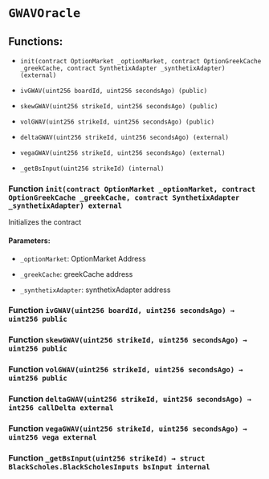 # `GWAVOracle`

## Functions:

- `init(contract OptionMarket _optionMarket, contract OptionGreekCache _greekCache, contract SynthetixAdapter _synthetixAdapter) (external)`

- `ivGWAV(uint256 boardId, uint256 secondsAgo) (public)`

- `skewGWAV(uint256 strikeId, uint256 secondsAgo) (public)`

- `volGWAV(uint256 strikeId, uint256 secondsAgo) (public)`

- `deltaGWAV(uint256 strikeId, uint256 secondsAgo) (external)`

- `vegaGWAV(uint256 strikeId, uint256 secondsAgo) (external)`

- `_getBsInput(uint256 strikeId) (internal)`

### Function `init(contract OptionMarket _optionMarket, contract OptionGreekCache _greekCache, contract SynthetixAdapter _synthetixAdapter) external`

Initializes the contract

#### Parameters:

- `_optionMarket`: OptionMarket Address

- `_greekCache`: greekCache address

- `_synthetixAdapter`: synthetixAdapter address

### Function `ivGWAV(uint256 boardId, uint256 secondsAgo) → uint256 public`

### Function `skewGWAV(uint256 strikeId, uint256 secondsAgo) → uint256 public`

### Function `volGWAV(uint256 strikeId, uint256 secondsAgo) → uint256 public`

### Function `deltaGWAV(uint256 strikeId, uint256 secondsAgo) → int256 callDelta external`

### Function `vegaGWAV(uint256 strikeId, uint256 secondsAgo) → uint256 vega external`

### Function `_getBsInput(uint256 strikeId) → struct BlackScholes.BlackScholesInputs bsInput internal`
